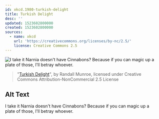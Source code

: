 ```yaml
---
id: xkcd.1980-turkish-delight
title: Turkish Delight
desc: ''
updated: 1523602800000
created: 1523602800000
sources:
  - name: xkcd
    url: 'https://creativecommons.org/licenses/by-nc/2.5/'
    license: Creative Commons 2.5
---
```

![I take it Narnia doesn't have Cinnabons? Because if you can magic up a plate of those, I'll betray whoever.](https://imgs.xkcd.com/comics/turkish_delight.png)
> "[Turkish Delight](https://xkcd.com/1980/)", by Randall Munroe, licensed under Creative Commons Attribution-NonCommercial 2.5 License

## Alt Text
I take it Narnia doesn't have Cinnabons? Because if you can magic up a plate of those, I'll betray whoever.
